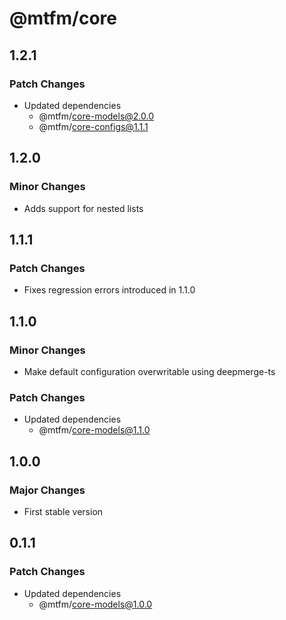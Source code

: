 # @mtfm/core

## 1.2.1

### Patch Changes

- Updated dependencies
  - @mtfm/core-models@2.0.0
  - @mtfm/core-configs@1.1.1

## 1.2.0

### Minor Changes

- Adds support for nested lists

## 1.1.1

### Patch Changes

- Fixes regression errors introduced in 1.1.0

## 1.1.0

### Minor Changes

- Make default configuration overwritable using deepmerge-ts

### Patch Changes

- Updated dependencies
  - @mtfm/core-models@1.1.0

## 1.0.0

### Major Changes

- First stable version

## 0.1.1

### Patch Changes

- Updated dependencies
  - @mtfm/core-models@1.0.0
